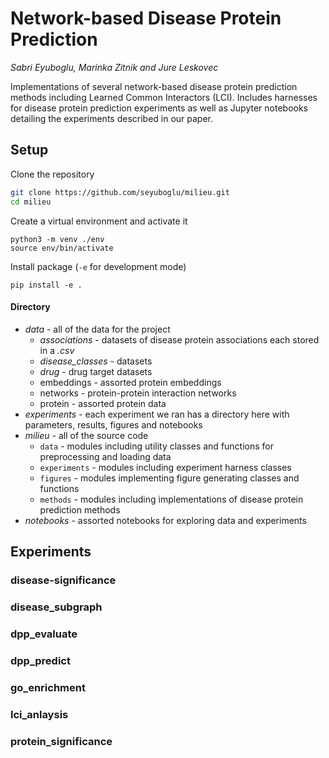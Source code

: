 # Network-based Disease Protein Prediction

*Sabri Eyuboglu, Marinka Zitnik and Jure Leskovec*

Implementations of several network-based disease protein prediction methods including Learned Common Interactors (LCI). Includes harnesses for disease protein prediction experiments as well as Jupyter notebooks detailing the experiments described in our paper. 



## Setup

Clone the repository

```bash
git clone https://github.com/seyuboglu/milieu.git
cd milieu
```

Create a virtual environment and activate it
```
python3 -m venv ./env
source env/bin/activate
```

Install package (`-e` for development mode)

```
pip install -e .
```

#### Directory

- *data* - all of the data for the project
  - *associations* - datasets of disease protein associations each stored in a *.csv* 
  - *disease_classes* - datasets 
  - *drug* - drug target datasets
  - embeddings - assorted protein embeddings
  - networks - protein-protein interaction networks
  - protein - assorted protein data
- *experiments* - each experiment we ran has a directory here with parameters, results, figures and notebooks 
- *milieu* - all of the source code 
  - `data` - modules including utility classes and functions for preprocessing and loading data
  - `experiments` - modules including experiment harness classes
  - `figures` - modules implementing figure generating classes and functions
  - `methods` - modules including implementations of disease protein prediction methods
- *notebooks* - assorted notebooks for exploring data and experiments

## Experiments 

### disease-significance

### disease_subgraph

### dpp_evaluate

### dpp_predict

### go_enrichment

### lci_anlaysis

### protein_significance
